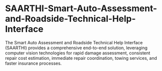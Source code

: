 # SAARTHI-Smart-Auto-Assessment-and-Roadside-Technical-Help-Interface
The Smart Auto Assessment and Roadside Technical Help Interface (SAARTHI) provides a comprehensive end-to-end solution, leveraging computer vision technologies for rapid damage assessment, consistent repair cost estimation, immediate repair coordination, towing services, and faster insurance processes.
